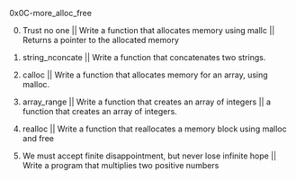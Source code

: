 0x0C-more_alloc_free

0. Trust no one || Write a function that allocates memory using mallc || Returns a pointer to the allocated memory

1. string_nconcate || Write a function that concatenates two strings.

2. calloc || Write a function that allocates memory for an array, using malloc.

3. array_range || Write a function that creates an array of integers || a function that creates an array of integers.

4. realloc || Write a function that reallocates a memory block using malloc and free

5. We must accept finite disappointment, but never lose infinite hope || Write a program that multiplies two positive numbers
